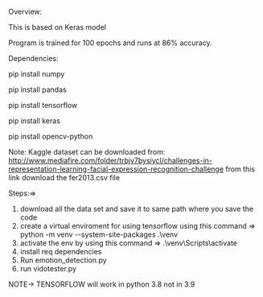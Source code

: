 Overview:

This is based on Keras model


Program is trained for 100 epochs and runs at 86% accuracy.

Dependencies:

pip install numpy

pip install pandas

pip install tensorflow

pip install keras

pip install opencv-python


Note: Kaggle dataset can be downloaded from:
http://www.mediafire.com/folder/trbjv7bysiycl/challenges-in-representation-learning-facial-expression-recognition-challenge
from this link download the fer2013.csv file 

Steps:=>
1. download all the data set and save it to same path where you save the code
2. create a virtual enviroment for using tensorflow using this command => python -m venv --system-site-packages .\venv
3. activate the env by using this command => .\venv\Scripts\activate
4. install req dependencies
5. Run emotion_detection.py
6. run vidotester.py


NOTE-> TENSORFLOW  will work in python 3.8 not in 3.9 
